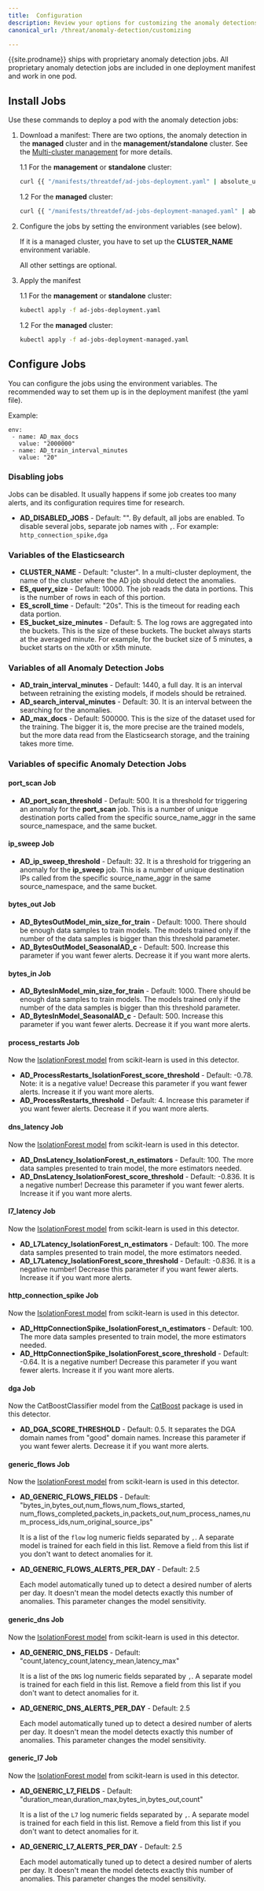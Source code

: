 ```yaml
---
title:  Configuration
description: Review your options for customizing the anomaly detections jobs.
canonical_url: /threat/anomaly-detection/customizing

---
```


{{site.prodname}} ships with proprietary anomaly detection jobs.
All proprietary anomaly detection jobs are included in one deployment manifest and work in one pod.

## Install Jobs
Use these commands to deploy a pod with the anomaly detection jobs:

1. Download a manifest:
There are two options, the anomaly detection in the **managed** cluster and in the **management/standalone** cluster.
   See the [Multi-cluster management] for more details.

    1.1 For the **management** or **standalone** cluster:
    ```bash
    curl {{ "/manifests/threatdef/ad-jobs-deployment.yaml" | absolute_url }} -O
    ```
    1.2 For the **managed** cluster:
    ```bash
    curl {{ "/manifests/threatdef/ad-jobs-deployment-managed.yaml" | absolute_url }} -O
    ```

2. Configure the jobs by setting the environment variables (see below).

   If it is a managed cluster, you have to set up the **CLUSTER_NAME** environment variable.

   All other settings are optional.

3. Apply the manifest

    1.1 For the **management** or **standalone** cluster:
    ```bash
    kubectl apply -f ad-jobs-deployment.yaml
    ```
    1.2 For the **managed** cluster:
    ```bash
    kubectl apply -f ad-jobs-deployment-managed.yaml
    ```

## Configure Jobs
You can configure the jobs using the environment variables.
The recommended way to set them up is in the deployment manifest (the yaml file).

Example:

```
env:
 - name: AD_max_docs
   value: "2000000"
 - name: AD_train_interval_minutes
   value: "20"
```

### Disabling jobs
Jobs can be disabled. It usually happens if some job creates too many alerts,
and its configuration requires time for research.
- **AD_DISABLED_JOBS** - Default: "". By default, all jobs are enabled.
To disable several jobs, separate job names with `,`.
For example: `http_connection_spike,dga`




### Variables of the Elasticsearch
-   **CLUSTER_NAME** - Default: "cluster".
In a multi-cluster deployment, the name of the cluster where the AD job should detect the anomalies.
-   **ES_query_size** - Default: 10000.
The job reads the data in portions. This is the number of rows in each of this portion.
-   **ES_scroll_time** - Default: "20s".
This is the timeout for reading each data portion.
-   **ES_bucket_size_minutes** - Default: 5.
The log rows are aggregated into the buckets. This is the size of these buckets. The bucket always starts at the averaged minute. For example, for the bucket size of 5 minutes, a bucket starts on the x0th or x5th minute.

### Variables of all Anomaly Detection Jobs
-   **AD_train_interval_minutes** - Default: 1440, a full day. It is an interval between retraining the existing models, if models should be retrained.
-   **AD_search_interval_minutes** - Default: 30. It is an interval between the searching for the anomalies.
-   **AD_max_docs** - Default: 500000. This is the size of the dataset used for the training. The bigger it is, the more precise are the trained models, but the more data read from the Elasticsearch storage, and the training takes more time.

### Variables of specific Anomaly Detection Jobs

#### port_scan Job
-   **AD_port_scan_threshold** - Default: 500. It is a threshold for triggering an anomaly for the **port_scan** job. This is a number of unique destination ports called from the specific source_name_aggr in the same source_namespace, and the same bucket.

#### ip_sweep Job
-   **AD_ip_sweep_threshold** - Default: 32. It is a threshold for triggering an anomaly for the **ip_sweep** job. This is a number of unique destination IPs called from the specific source_name_aggr in the same source_namespace, and the same bucket.

#### bytes_out Job
-   **AD_BytesOutModel_min_size_for_train** - Default: 1000. There should be enough data samples to train models.
    The models trained only if the number of the data samples is bigger than this threshold parameter.
-   **AD_BytesOutModel_SeasonalAD_c** - Default: 500. Increase this parameter if you want fewer alerts.
    Decrease it if you want more alerts.

#### bytes_in Job
-   **AD_BytesInModel_min_size_for_train** - Default: 1000. There should be enough data samples to train models.
    The models trained only if the number of the data samples is bigger than this threshold parameter.
-   **AD_BytesInModel_SeasonalAD_c** - Default: 500. Increase this parameter if you want fewer alerts.
    Decrease it if you want more alerts.

#### process_restarts Job
Now the [IsolationForest model] from scikit-learn is used in this detector.
-   **AD_ProcessRestarts_IsolationForest_score_threshold** - Default: -0.78. Note: it is a negative value!
    Decrease this parameter if you want fewer alerts. Increase it if you want more alerts.
-   **AD_ProcessRestarts_threshold** - Default: 4. Increase this parameter if you want fewer alerts.
    Decrease it if you want more alerts.

#### dns_latency Job
Now the [IsolationForest model] from scikit-learn is used in this detector.
-   **AD_DnsLatency_IsolationForest_n_estimators** - Default: 100. The more data samples presented to train model, the more
    estimators needed.
-   **AD_DnsLatency_IsolationForest_score_threshold** - Default: -0.836. It is a negative number!
    Decrease this parameter if you want fewer alerts.
    Increase it if you want more alerts.

#### l7_latency Job
Now the [IsolationForest model] from scikit-learn is used in this detector.
-   **AD_L7Latency_IsolationForest_n_estimators** - Default: 100. The more data samples presented to train model, the more
    estimators needed.
-   **AD_L7Latency_IsolationForest_score_threshold** - Default: -0.836. It is a negative number!
    Decrease this parameter if you want fewer alerts.
    Increase it if you want more alerts.

#### http_connection_spike Job
Now the [IsolationForest model] from scikit-learn is used in this detector.
-   **AD_HttpConnectionSpike_IsolationForest_n_estimators** - Default: 100. The more data samples presented to train
    model, the more estimators needed.
-   **AD_HttpConnectionSpike_IsolationForest_score_threshold** - Default: -0.64. It is a negative number!
    Decrease this parameter if you want fewer alerts.
    Increase it if you want more alerts.

#### dga Job
Now the CatBoostClassifier model from the [CatBoost] package is used in this detector.
-   **AD_DGA_SCORE_THRESHOLD** - Default: 0.5. It separates the DGA domain names from "good" domain names.
    Increase this parameter if you want fewer alerts.
    Decrease it if you want more alerts.

#### generic_flows Job
Now the [IsolationForest model] from scikit-learn is used in this detector.
- **AD_GENERIC_FLOWS_FIELDS** - Default: "bytes_in,bytes_out,num_flows,num_flows_started,
    num_flows_completed,packets_in,packets_out,num_process_names,num_process_ids,num_original_source_ips" 
    
    It is a list of the `flow` log numeric fields separated by `,`.
    A separate model is trained for each field in this list.
    Remove a field from this list if you don't want to detect anomalies for it.
- **AD_GENERIC_FLOWS_ALERTS_PER_DAY** - Default: 2.5 
 
  Each model automatically tuned up to detect a desired number of alerts per day. It doesn't mean
  the model detects exactly this number of anomalies. This parameter changes the model sensitivity.

#### generic_dns Job
Now the [IsolationForest model] from scikit-learn is used in this detector.
- **AD_GENERIC_DNS_FIELDS** - Default: "count,latency_count,latency_mean,latency_max"
    
    It is a list of the `DNS` log numeric fields separated by `,`.
    A separate model is trained for each field in this list.
    Remove a field from this list if you don't want to detect anomalies for it.
- **AD_GENERIC_DNS_ALERTS_PER_DAY** - Default: 2.5 
 
  Each model automatically tuned up to detect a desired number of alerts per day. It doesn't mean
  the model detects exactly this number of anomalies. This parameter changes the model sensitivity.

#### generic_l7 Job
Now the [IsolationForest model] from scikit-learn is used in this detector.
- **AD_GENERIC_L7_FIELDS** - Default: "duration_mean,duration_max,bytes_in,bytes_out,count"
    
    It is a list of the `L7` log numeric fields separated by `,`.
    A separate model is trained for each field in this list.
    Remove a field from this list if you don't want to detect anomalies for it.
- **AD_GENERIC_L7_ALERTS_PER_DAY** - Default: 2.5 
 
  Each model automatically tuned up to detect a desired number of alerts per day. It doesn't mean
  the model detects exactly this number of anomalies. This parameter changes the model sensitivity.

[Multi-cluster management]: /multicluster/index
[IsolationForest model]: https://scikit-learn.org/stable/modules/generated/sklearn.ensemble.IsolationForest.html
[CatBoost]: https://catboost.ai/docs
